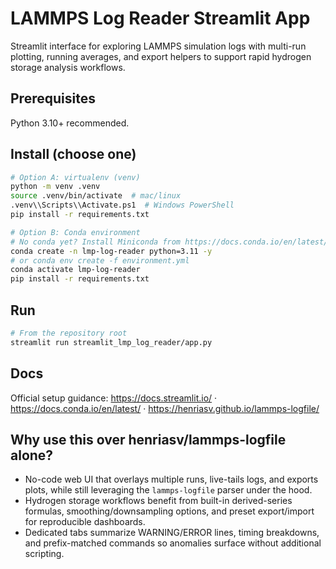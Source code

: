 # LAMMPS Log Reader Streamlit App

Streamlit interface for exploring LAMMPS simulation logs with multi-run plotting, running averages, and export helpers to support rapid hydrogen storage analysis workflows.

## Prerequisites
Python 3.10+ recommended.

## Install (choose one)
```bash
# Option A: virtualenv (venv)
python -m venv .venv
source .venv/bin/activate  # mac/linux
.venv\\Scripts\\Activate.ps1  # Windows PowerShell
pip install -r requirements.txt
```

```bash
# Option B: Conda environment
# No conda yet? Install Miniconda from https://docs.conda.io/en/latest/miniconda.html
conda create -n lmp-log-reader python=3.11 -y
# or conda env create -f environment.yml
conda activate lmp-log-reader
pip install -r requirements.txt
```

## Run
```bash
# From the repository root
streamlit run streamlit_lmp_log_reader/app.py
```

## Docs
Official setup guidance: https://docs.streamlit.io/ · https://docs.conda.io/en/latest/ · https://henriasv.github.io/lammps-logfile/

## Why use this over henriasv/lammps-logfile alone?
- No-code web UI that overlays multiple runs, live-tails logs, and exports plots, while still leveraging the `lammps-logfile` parser under the hood.
- Hydrogen storage workflows benefit from built-in derived-series formulas, smoothing/downsampling options, and preset export/import for reproducible dashboards.
- Dedicated tabs summarize WARNING/ERROR lines, timing breakdowns, and prefix-matched commands so anomalies surface without additional scripting.
